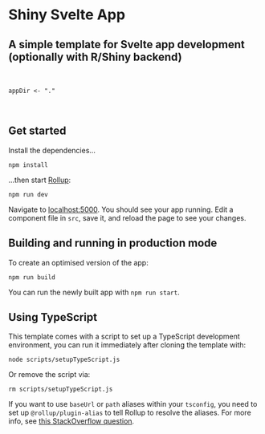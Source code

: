 # Shiny Svelte App

## A simple template for Svelte app development (optionally with R/Shiny backend)

<br />

    appDir <- "."

<br />

## Get started

Install the dependencies…

    npm install

…then start [Rollup](https://rollupjs.org):

    npm run dev

Navigate to [localhost:5000](http://localhost:5000). You should see your
app running. Edit a component file in `src`, save it, and reload the
page to see your changes.

## Building and running in production mode

To create an optimised version of the app:

    npm run build

You can run the newly built app with `npm run start`.

## Using TypeScript

This template comes with a script to set up a TypeScript development
environment, you can run it immediately after cloning the template with:

    node scripts/setupTypeScript.js

Or remove the script via:

    rm scripts/setupTypeScript.js

If you want to use `baseUrl` or `path` aliases within your `tsconfig`,
you need to set up `@rollup/plugin-alias` to tell Rollup to resolve the
aliases. For more info, see [this StackOverflow
question](https://stackoverflow.com/questions/63427935/setup-tsconfig-path-in-svelte).
